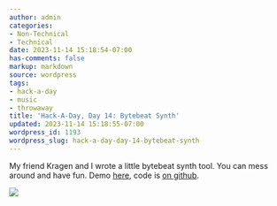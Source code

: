 ```yaml
---
author: admin
categories:
- Non-Technical
- Technical
date: 2023-11-14 15:18:54-07:00
has-comments: false
markup: markdown
source: wordpress
tags:
- hack-a-day
- music
- throwaway
title: 'Hack-A-Day, Day 14: Bytebeat Synth'
updated: 2023-11-14 15:18:55-07:00
wordpress_id: 1193
wordpress_slug: hack-a-day-day-14-bytebeat-synth
---
```

My friend Kragen and I wrote a little bytebeat synth tool. You can mess around and have fun. Demo [here](https://za3k.github.io/ha3k-14-synth/), code is [on github](https://github.com/za3k/ha3k-14-synth).

[![](https://blog.za3k.com/wp-content/uploads/2023/11/screenshot-4.png)](https://za3k.github.io/ha3k-14-synth/)
